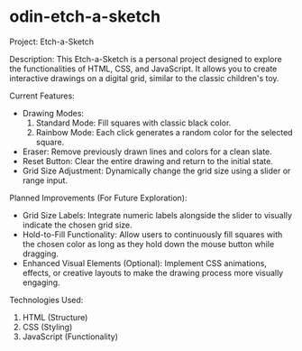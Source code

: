 # odin-etch-a-sketch
Project: Etch-a-Sketch

Description:
 This Etch-a-Sketch is a personal project designed to explore the functionalities of HTML, CSS, and JavaScript. It allows you to create interactive drawings on a digital grid, similar to the classic children's toy.

Current Features:
 - Drawing Modes:
    1. Standard Mode: Fill squares with classic black color.
    2. Rainbow Mode: Each click generates a random color for the selected square.
 - Eraser: Remove previously drawn lines and colors for a clean slate.
 - Reset Button: Clear the entire drawing and return to the initial state.
- Grid Size Adjustment: Dynamically change the grid size using a slider or range input.

Planned Improvements (For Future Exploration):
 - Grid Size Labels: Integrate numeric labels alongside the slider to visually indicate the chosen grid size.
 - Hold-to-Fill Functionality: Allow users to continuously fill squares with the chosen color as long as they hold down the mouse button while dragging.
 - Enhanced Visual Elements (Optional): Implement CSS animations, effects, or creative layouts to make the drawing process more visually engaging.

Technologies Used:
 1. HTML (Structure)
 2. CSS (Styling)
 3. JavaScript (Functionality)